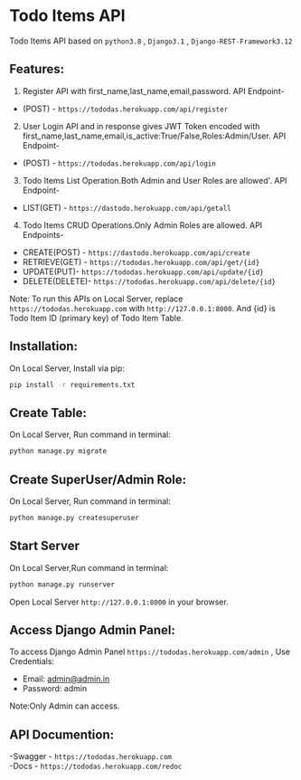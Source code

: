 # Todo Items API
Todo Items API based on `python3.8` , `Django3.1` , `Django-REST-Framework3.12`

## Features:
1. Register API with first_name,last_name,email,password. API Endpoint-
- (POST) - `https://tododas.herokuapp.com/api/register`
2. User Login API and in response gives JWT Token encoded with first_name,last_name,email,is_active:True/False,Roles:Admin/User. API Endpoint-
- (POST) - `https://tododas.herokuapp.com/api/login` 
3. Todo Items List Operation.Both Admin and User Roles are allowed'. API Endpoint-
- LIST(GET) - `https://dastodo.herokuapp.com/api/getall`
4. Todo Items CRUD Operations.Only Admin Roles are allowed. API Endpoints- 
-  CREATE(POST) - `https://dastodo.herokuapp.com/api/create`
- RETRIEVE(GET) - `https://tododas.herokuapp.com/api/get/{id}`
- UPDATE(PUT)- `https://tododas.herokuapp.com/api/update/{id}`
- DELETE(DELETE)- `https://tododas.herokuapp.com/api/delete/{id}` 

Note: To run this APIs on Local Server, replace `https://tododas.herokuapp.com` with `http://127.0.0.1:8000`. And {id} is Todo Item ID (primary key) of Todo Item Table.

## Installation:
On Local Server, Install via pip: 
```bash
pip install -r requirements.txt
```

## Create Table:
On Local Server, Run command in terminal:
```bash
python manage.py migrate
```

## Create SuperUser/Admin Role:
On Local Server, Run command in terminal:
```bash
python manage.py createsuperuser
```

## Start Server
On Local Server,Run command in terminal:
```bash
python manage.py runserver
```
Open Local Server `http://127.0.0.1:8000` in your browser.

## Access Django Admin Panel:
To access Django Admin Panel `https://tododas.herokuapp.com/admin` , Use Credentials: 
- Email: admin@admin.in 
- Password: admin

Note:Only Admin can access.

## API Documention:
-Swagger - `https://tododas.herokuapp.com`  
-Docs - `https://tododas.herokuapp.com/redoc` 
